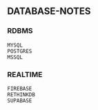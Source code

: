 ## DATABASE-NOTES
### RDBMS
```
MYSQL
POSTGRES
MSSQL
```
### REALTIME
```
FIREBASE
RETHINKDB
SUPABASE
```
